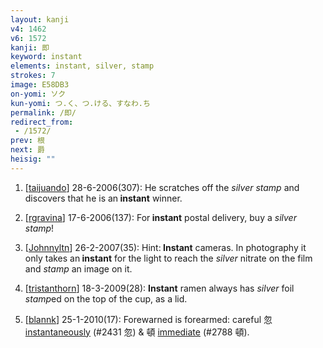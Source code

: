 ```yaml
---
layout: kanji
v4: 1462
v6: 1572
kanji: 即
keyword: instant
elements: instant, silver, stamp
strokes: 7
image: E58DB3
on-yomi: ソク
kun-yomi: つ.く、つ.ける、すなわ.ち
permalink: /即/
redirect_from:
 - /1572/
prev: 根
next: 爵
heisig: ""
---
```


1) [<a href="http://kanji.koohii.com/profile/taijuando">taijuando</a>] 28-6-2006(307): He scratches off the <em>silver</em> <em>stamp</em> and discovers that he is an<strong> instant</strong> winner.

2) [<a href="http://kanji.koohii.com/profile/rgravina">rgravina</a>] 17-6-2006(137): For<strong> instant</strong> postal delivery, buy a <em>silver</em> <em>stamp</em>!

3) [<a href="http://kanji.koohii.com/profile/Johnnyltn">Johnnyltn</a>] 26-2-2007(35): Hint:<strong> Instant</strong> cameras. In photography it only takes an<strong> instant</strong> for the light to reach the <em>silver</em> nitrate on the film and <em>stamp</em> an image on it.

4) [<a href="http://kanji.koohii.com/profile/tristanthorn">tristanthorn</a>] 18-3-2009(28): <strong>Instant</strong> ramen always has <em>silver</em> foil <em>stamp</em>ed on the top of the cup, as a lid.

5) [<a href="http://kanji.koohii.com/profile/blannk">blannk</a>] 25-1-2010(17): Forewarned is forearmed: careful 忽 <a href="../v4/2431.html">instantaneously</a> (#2431 忽) &amp; 頓 <a href="../v4/2788.html">immediate</a> (#2788 頓).

